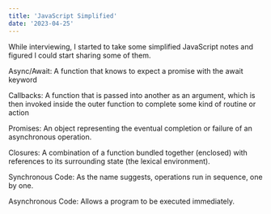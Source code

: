 ```yaml
---
title: 'JavaScript Simplified'
date: '2023-04-25'
---
```


While interviewing, I started to take some simplified JavaScript notes and figured I could start sharing some of them.

Async/Await: A function that knows to expect a promise with the await keyword

Callbacks: A function that is passed into another as an argument, which is then invoked inside the outer function to complete some kind of routine or action

Promises: An object representing the eventual completion or failure of an asynchronous operation.

Closures: A combination of a function bundled together (enclosed) with references to its surrounding state (the lexical environment).

Synchronous Code: As the name suggests, operations run in sequence, one by one.

Asynchronous Code: Allows a program to be executed immediately.
